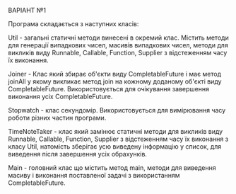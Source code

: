 ВАРІАНТ №1

Програма складається з наступних класів:

Util - загальні статичні методи винесені в окремий клас. Містить методи для генерації випадкових чисел, масивів випадкових чисел, методи для викликів виду Runnable, Callable, Function, Supplier з відстеженням часу їх виконання.

Joiner - Клас який збирає об'єкти виду CompletableFuture і має метод joinAll у якому викликає метод join на кожному доданому об'єкті виду CompletableFuture. Використовується для очікування завершення виконання усіх CompletableFuture.

Stopwatch - клас секундомір. Використовується для вимірювання часу роботи різних частин програми.

TimeNoteTaker - клас який замінює статичні методи для викликів виду Runnable, Callable, Function, Supplier з відстеженням часу їх виконання з класу Util, натомість зберігає усю виведену інформацію у список, для виведення після завершення усіх обрахунків.

Main - головний клас що містить метод main, методи для виведення масиву і виконання поставленої задачі з використанням CompletableFuture.
